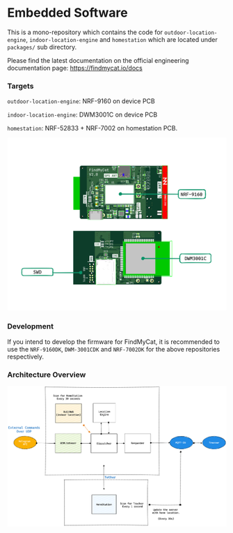 # Embedded Software

This is a mono-repository which contains the code for `outdoor-location-engine`, `indoor-location-engine` and `homestation` which are located under `packages/` sub directory.

Please find the latest documentation on the official engineering documentation page: https://findmycat.io/docs

### Targets
`outdoor-location-engine`: NRF-9160 on device PCB

`indoor-location-engine`: DWM3001C on device PCB

`homestation`: NRF-52833 + NRF-7002 on homestation PCB.

![Programming Targets](ProgrammingTargets.png)

### Development
If you intend to develop the firmware for FindMyCat, it is recommended to use the `NRF-9160DK`, `DWM-3001CDK` and `NRF-7002DK` for the above repositories respectively.

### Architecture Overview
![Embedded Architecture Overview](EmbeddedArchitectureLight.png)

